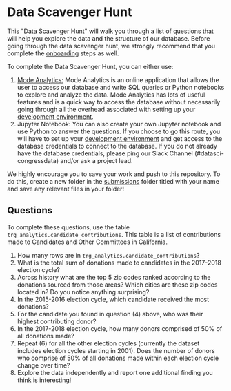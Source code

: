 # Data Scavenger Hunt
This "Data Scavenger Hunt" will walk you through a list of questions that will help you explore the data and the structure of our database. Before going through the data scavenger hunt, we strongly recommend that you complete the [onboarding](../onboarding) steps as well.

To complete the Data Scavenger Hunt, you can either use:

1. [Mode Analytics:](https://modeanalytics.com/home/code_for_san_francisco/search) Mode Analytics is an online application that allows the user to access our database and write SQL queries or Python notebooks to explore and analyze the data. Mode Analytics has lots of useful features and is a quick way to access the database without necessarily going through all the overhead associated with setting up your [development environment](../onboarding/02_development_environment.md). 
2. Jupyter Notebook: You can also create your own Jupyter notebook and use Python to answer the questions. If you choose to go this route, you will have to set up your [development environment](../onboarding/02_development_environment.md) and get access to the database credentials to connect to the database. If you do not already have the database credentials, please ping our Slack Channel (#datasci-congressdata) and/or ask a project lead.

We highly encourage you to save your work and push to this repository. To do this, create a new folder in the [submissions](./submissions) folder titled with your name and save any relevant files in your folder!

## Questions
To complete these questions, use the table `trg_analytics.candidate_contributions`. This table is a list of contributions made to Candidates and Other Committees in California.

1. How many rows are in `trg_analytics.candidate_contributions`?
2. What is the total sum of donations made to candidates in the 2017-2018 election cycle?
3. Across history what are the top 5 zip codes ranked according to the donations sourced from those areas? Which cities are these zip codes located in? Do you notice anything surprising?
4. In the 2015-2016 election cycle, which candidate received the most donations?
5. For the candidate you found in question (4) above, who was their highest contributing donor?
6. In the 2017-2018 election cycle, how many donors comprised of 50% of all donations made?
7. Repeat (6) for all the other election cycles (currently the dataset includes election cycles starting in 2001). Does the number of donors who comprise of 50% of all donations made within each election cycle change over time?
8. Explore the data independently and report one additional finding you think is interesting!
